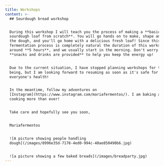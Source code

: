 ```yaml
---
title: Workshops
content: >-
  ## Sourdough bread workshop


  During this workshop I will teach you the process of making a **basic
  sourdough loaf from scratch**. You will go hands on to make, shape and bake
  the dough, and you'll go home with a delicious fresh loaf! Since this
  fermentation process is completely natural the duration of this workshop is
  around **5 hours**, and we usually start in the morning. Don't worry --
  **snacks and drinks are provided** to help you keep the energy up!


  Due to the current situation, I have stopped planning workshops for the time
  being, but I am looking forward to resuming as soon as it's safe for
  everyone's health!


  In the meantime, follow my adventures on
  [Instagram](https://www.instagram.com/mariafermentos/). I am baking and
  cooking more than ever!


  Take care and hopefully see you soon,


  Mariafermentos


  ![A picture showing people handling
  dough](/images/8996e35d-7178-4ed0-994c-40ae850490b6.jpg)


  ![a picture showing a few baked breads](/images/breadparty.jpg)
---
```


